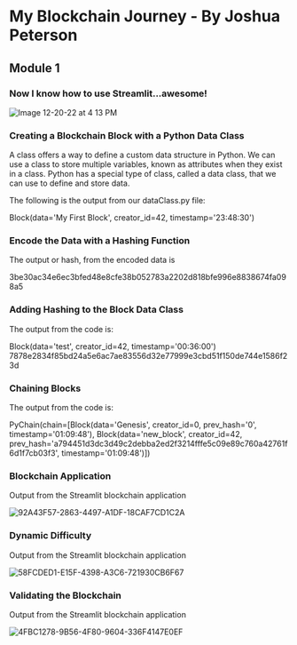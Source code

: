 # My Blockchain Journey - By Joshua Peterson

## Module 1

### Now I know how to use Streamlit...awesome!

![Image 12-20-22 at 4 13 PM](https://user-images.githubusercontent.com/16564975/208784248-5bdb875d-4d65-4be3-865f-d829725a9f4e.jpg)

### Creating a Blockchain Block with a Python Data Class

A class offers a way to define a custom data structure in Python. We can use a class to store multiple variables, known as attributes when they exist in a class. Python has a special type of class, called a data class, that we can use to define and store data.

The following is the output from our dataClass.py file:

Block(data='My First Block', creator_id=42, timestamp='23:48:30')

### Encode the Data with a Hashing Function

The output or hash, from the encoded data is

3be30ac34e6ec3bfed48e8cfe38b052783a2202d818bfe996e8838674fa098a5

### Adding Hashing to the Block Data Class

The output from the code is:

Block(data='test', creator_id=42, timestamp='00:36:00')
7878e2834f85bd24a5e6ac7ae83556d32e77999e3cbd51f150de744e1586f23d

### Chaining Blocks

The output from the code is:

PyChain(chain=[Block(data='Genesis', creator_id=0, prev_hash='0', timestamp='01:09:48'), Block(data='new_block', creator_id=42, prev_hash='a794451d3dc3d49c2debba2ed2f3214fffe5c09e89c760a42761f6d1f7cb03f3', timestamp='01:09:48')])

### Blockchain Application

Output from the Streamlit blockchain application

![92A43F57-2863-4497-A1DF-18CAF7CD1C2A](https://user-images.githubusercontent.com/16564975/208973094-38d9682d-4694-409c-b549-92ab6397984d.jpeg)

### Dynamic Difficulty

Output from the Streamlit blockchain application

![58FCDED1-E15F-4398-A3C6-721930CB6F67](https://user-images.githubusercontent.com/16564975/208994581-c1f71b0e-0d7e-4702-a11a-689b174d9bdc.jpeg)

### Validating the Blockchain

Output from the Streamlit blockchain application

![4FBC1278-9B56-4F80-9604-336F4147E0EF](https://user-images.githubusercontent.com/16564975/209204490-8fbd2196-a28d-436b-a5d8-c51fc7edbb72.jpeg)

